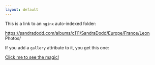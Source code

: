 ```yaml
---
layout: default
---
```


<script async src="https://cdn.jsdelivr.net/gh/gurdiga/gallery@master/gallery.js"></script>

This is a link to an `nginx` auto-indexed folder:

<a gallery href="https://sandradodd.com/albums/c111/SandraDodd/Europe/France/Leon%20Photos/">https://sandradodd.com/albums/c111/SandraDodd/Europe/France/Leon Photos/</a>

If you add a `gallery` attribute to it, you get this one:

<a gallery href="https://sandradodd.com/albums/c111/SandraDodd/Europe/France/Leon%20Photos/">Click me to see the magic!</a>
